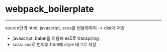 # webpack_boilerplate

---

source안의 html, javascript, scss를 번들화하여 -> dist에 저장

- javascript: babel을 이용해 es5로 transpiling
- scss: css로 번역후 html에 style 태그로 저장